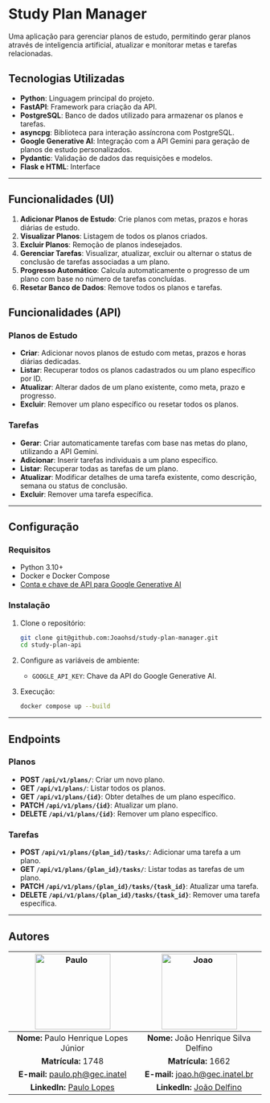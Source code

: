 # Study Plan Manager

Uma aplicação para gerenciar planos de estudo, permitindo gerar planos através de inteligencia artificial, atualizar e monitorar metas e tarefas relacionadas.

## Tecnologias Utilizadas

- **Python**: Linguagem principal do projeto.
- **FastAPI**: Framework para criação da API.
- **PostgreSQL**: Banco de dados utilizado para armazenar os planos e tarefas.
- **asyncpg**: Biblioteca para interação assíncrona com PostgreSQL.
- **Google Generative AI**: Integração com a API Gemini para geração de planos de estudo personalizados.
- **Pydantic**: Validação de dados das requisições e modelos.
- **Flask e HTML**: Interface

---


## Funcionalidades (UI)

1. **Adicionar Planos de Estudo**: Crie planos com metas, prazos e horas diárias de estudo.
2. **Visualizar Planos**: Listagem de todos os planos criados.
3. **Excluir Planos**: Remoção de planos indesejados.
4. **Gerenciar Tarefas**: Visualizar, atualizar, excluir ou alternar o status de conclusão de tarefas associadas a um plano.
5. **Progresso Automático**: Calcula automaticamente o progresso de um plano com base no número de tarefas concluídas.
6. **Resetar Banco de Dados**: Remove todos os planos e tarefas.

## Funcionalidades (API)

### Planos de Estudo
- **Criar**: Adicionar novos planos de estudo com metas, prazos e horas diárias dedicadas.
- **Listar**: Recuperar todos os planos cadastrados ou um plano específico por ID.
- **Atualizar**: Alterar dados de um plano existente, como meta, prazo e progresso.
- **Excluir**: Remover um plano específico ou resetar todos os planos.

### Tarefas
- **Gerar**: Criar automaticamente tarefas com base nas metas do plano, utilizando a API Gemini.
- **Adicionar**: Inserir tarefas individuais a um plano específico.
- **Listar**: Recuperar todas as tarefas de um plano.
- **Atualizar**: Modificar detalhes de uma tarefa existente, como descrição, semana ou status de conclusão.
- **Excluir**: Remover uma tarefa específica.

---

## Configuração

### Requisitos
- Python 3.10+
- Docker e Docker Compose
- [Conta e chave de API para Google Generative AI](https://aistudio.google.com/apikey)

### Instalação
1. Clone o repositório:
   ```bash
   git clone git@github.com:Joaohsd/study-plan-manager.git
   cd study-plan-api
   ```

2. Configure as variáveis de ambiente:
   - `GOOGLE_API_KEY`: Chave da API do Google Generative AI.

3. Execução:
   ```bash
   docker compose up --build
   ```


---

## Endpoints

### Planos
- **POST `/api/v1/plans/`**: Criar um novo plano.
- **GET `/api/v1/plans/`**: Listar todos os planos.
- **GET `/api/v1/plans/{id}`**: Obter detalhes de um plano específico.
- **PATCH `/api/v1/plans/{id}`**: Atualizar um plano.
- **DELETE `/api/v1/plans/{id}`**: Remover um plano específico.

### Tarefas
- **POST `/api/v1/plans/{plan_id}/tasks/`**: Adicionar uma tarefa a um plano.
- **GET `/api/v1/plans/{plan_id}/tasks/`**: Listar todas as tarefas de um plano.
- **PATCH `/api/v1/plans/{plan_id}/tasks/{task_id}`**: Atualizar uma tarefa.
- **DELETE `/api/v1/plans/{plan_id}/tasks/{task_id}`**: Remover uma tarefa específica.

---

## Autores

| <img src="https://media.licdn.com/dms/image/v2/D4D03AQFll5Z9bN7-1g/profile-displayphoto-shrink_800_800/profile-displayphoto-shrink_800_800/0/1732624923561?e=1738800000&v=beta&t=U0Fzd3A5C74jjb6vhrd4sCdaV7_xfoUiCR18ISL8ZXU" alt="Paulo" width="150" height="150"> | <img src="https://avatars.githubusercontent.com/u/66541032?v=4" alt="Joao" width="150" height="150"> |
|:------------------------------------------------------------------------------------------:|:------------------------------------------------------------------------------------------:|
| **Nome:** Paulo Henrique Lopes Júnior                                                                            | **Nome:** João Henrique Silva Delfino                                                                           |
| **Matrícula:** 1748                                                                       | **Matrícula:** 1662                                                                       |
| **E-mail:** [paulo.ph@gec.inatel](mailto:paulo.ph@gec.inatel)                                | **E-mail:** [joao.h@gec.inatel.br](mailto:joao.h@gec.inatel.br)                                |
| **LinkedIn:** [Paulo Lopes](https://www.linkedin.com/in/paulolopestech/)                                | **LinkedIn:** [João Delfino](https://www.linkedin.com/in/joao-delfino/)                                |
